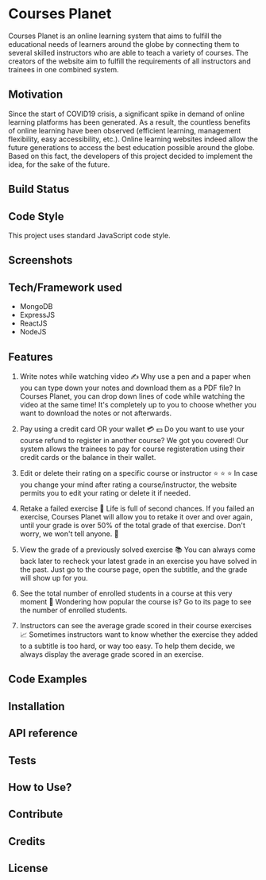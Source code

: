 # Courses Planet

Courses Planet is an online learning system that aims to fulfill the educational needs of learners around the globe by connecting them to several skilled instructors who are able to teach a variety of courses. The creators of the website aim to fulfill the requirements of all instructors and trainees in one combined system.

## Motivation

Since the start of COVID19 crisis, a significant spike in demand of online learning platforms has been generated. As a result, the countless benefits of online learning have been observed (efficient learning, management flexibility, easy accessibility, etc.).
Online learning websites indeed allow the future generations to access the best education possible around the globe. Based on this fact, the developers of this project decided to implement the idea, for the sake of the future.

## Build Status

## Code Style

This project uses standard JavaScript code style.

## Screenshots

## Tech/Framework used

- MongoDB
- ExpressJS
- ReactJS
- NodeJS

## Features

1. Write notes while watching video :writing_hand:
  Why use a pen and a paper when you can type down your notes and download them as a PDF file? In Courses Planet, you can drop down lines of code while watching the video at the same time! It's completely up to you to choose whether you want to download the notes or not afterwards.

2. Pay using a credit card OR your wallet :credit_card: :dollar:
  Do you want to use your course refund to register in another course? We got you covered! Our system allows the trainees to pay for course registeration using their credit cards or the balance in their wallet.

3. Edit or delete their rating on a specific course or instructor :star: :star: :star:
  In case you change your mind after rating a course/instructor, the website permits you to edit your rating or delete it if needed.

4. Retake a failed exercise :memo:
  Life is full of second chances. If you failed an exercise, Courses Planet will allow you to retake it over and over again, until your grade is over 50% of the total grade of that exercise. Don't worry, we won't tell anyone. :slightly_smiling_face:

5. View the grade of a previously solved exercise :books:
  You can always come back later to recheck your latest grade in an exercise you have solved in the past. Just go to the course page, open the subtitle, and the grade will show up for you.

6. See the total number of enrolled students in a course at this very moment :busts_in_silhouette:
  Wondering how popular the course is? Go to its page to see the number of enrolled students.

7. Instructors can see the average grade scored in their course exercises :chart_with_upwards_trend:
  Sometimes instructors want to know whether the exercise they added to a subtitle is too hard, or way too easy. To help them decide, we always display the average grade scored in an exercise.

## Code Examples

## Installation

## API reference

## Tests

## How to Use?

## Contribute

## Credits

## License




